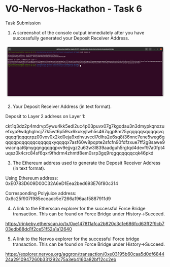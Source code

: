 # VO-Nervos-Hackathon - Task 6
Task Submission

1. A screenshot of the console output immediately after you have successfully generated your Deposit Receiver Address.

![Smart Contract](smart-contract.png "Screenshot of smart contract")


2. Your Deposit Receiver Address (in text format).

Deposit to Layer 2 address on Layer 1: 

ckt1q3dz2p4mdrvp5ywu4kk5edl2uc4p03puvx07g7kgqdau3n3dmypkqnxzuefxyp9wdghglncj77k5wt6p59sx6kukyjlwh5s467qgp8m25yqqqqqsqqqqqvqqqqqfjqqqqrpz00vxv0x2kd0eja9xdhvuvcdl7dlhs2e6sq8t36nnc7ene5weg6gqqqqpqqqqqqcqqqqqxyqqqqx7asf60w8pqpte2sfcfn90fdfzxue7ff2g8sawe9wacnqat6jmygqngqqqqpxv9ejjvgz2u63w3l839aadguh5rgtqd4devf97a0fpt4uqsz0k4crc84sf6qxr9fhdrm4zhmtf8em0srp3gq9rqgqqqqqqcqk46pkd


3. The Ethereum address used to generate the Deposit Receiver Address (in text format).

Using Ethereum address: 0xE0783D609D00C32A6eD1Eea2bed693E76f80c314

Corresponding Polyjuice address: 0x6c25f907f985eceadc5e7266a196aaf5887911d9

4. A link to the Etherscan explorer for the successful Force Bridge transaction. This can be found on Force Bridge under History→Succeed.

https://rinkeby.etherscan.io/tx/0xe147811afca2b820c3c1e686fcd63ff2f9cb703edb88dd1f2ce51f52a1a12640

5. A link to the Nervos explorer for the successful Force bridge transaction. This can be found on Force Bridge under History→Succeed.

https://explorer.nervos.org/aggron/transaction/0xe03195b60caa5d0df684424a2910947260b331292c75a3eb4160a82bf12cc2eb
